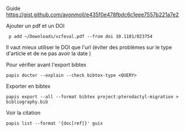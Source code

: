 Guide
https://gist.github.com/avonmoll/e435f0e478fbdc6c1eee7557b221a7e2

Ajouter un pdf et un DOI

     p add ~/Downloads/vcfeval.pdf --from doi 10.1101/023754

Il vaut mieux utiliser le DOI que l'url (éviter des problèmes sur le type d'article et de ne pas avoir la date )

Pour vérifier avant l'export bibtex

    papis doctor --explain --check bibtex-type <QUERY>

Exporter en bibtex

    papis export --all --format bibtex project:pterodactyl-migration > bibliography.bib

Voir la citation
    
    papis list --format '{doc[ref]}' guix
